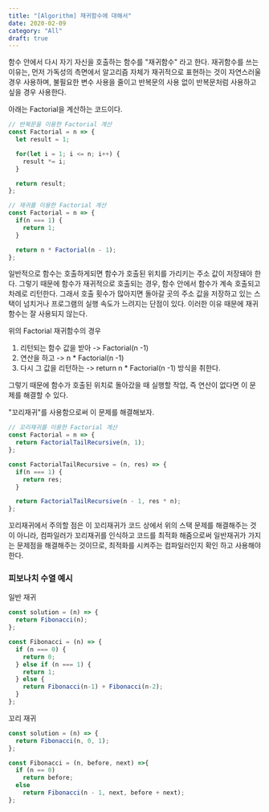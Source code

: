 ```yaml
---
title: "[Algorithm] 재귀함수에 대해서"
date: 2020-02-09
category: "All"
draft: true
---
```



함수 안에서 다시 자기 자신을 호출하는 함수를 "재귀함수" 라고 한다. 재귀함수를 쓰는 이유는, 먼저 가독성의 측면에서 알고리즘 자체가 재귀적으로 표현하는 것이 자연스러울 경우 사용하며, 불필요한 변수 사용을 줄이고 반복문의 사용 없이 반복문처럼 사용하고 싶을 경우 사용한다.  
  
아래는 Factorial을 계산하는 코드이다.  

```javascript
// 반복문을 이용한 Factorial 계산
const Factorial = n => {
  let result = 1;

  for(let i = 1; i <= n; i++) {
    result *= i;
  }

  return result;
};
```

```javascript
// 재귀를 이용한 Factorial 계산
const Factorial = n => {
  if(n === 1) {
    return 1;
  }

  return n * Factorial(n - 1);
};
```

일반적으로 함수는 호출하게되면 함수가 호출된 위치를 가리키는 주소 값이 저장돼야 한다. 그렇기 때문에 함수가 재귀적으로 호출되는 경우, 함수 안에서 함수가 계속 호출되고 차례로 리턴한다. 그래서 호출 횟수가 많아지면 돌아갈 곳의 주소 값을 저장하고 있는 스택이 넘치거나 프로그램의 실행 속도가 느려지는 단점이 있다. 이러한 이유 때문에 재귀함수는 잘 사용되지 않는다.  
  
위의 Factorial 재귀함수의 경우  

1. 리턴되는 함수 값을 받아 -> Factorial(n -1)
2. 연산을 하고 -> n * Factorial(n -1)
3. 다시 그 값을 리턴하는 -> return n * Factorial(n -1) 방식을 취한다.  
  
그렇기 때문에 함수가 호출된 위치로 돌아갔을 때 실행할 작업, 즉 연산이 없다면 이 문제를 해결할 수 있다.  
  
"꼬리재귀"를 사용함으로써 이 문제를 해결해보자.  

```javascript
// 꼬리재귀를 이용한 Factorial 계산
const Factorial = n => {
  return FactorialTailRecursive(n, 1);
};

const FactorialTailRecursive = (n, res) => {
  if(n === 1) {
    return res;
  }

  return FactorialTailRecursive(n - 1, res * n);
};
```

꼬리재귀에서 주의할 점은 이 꼬리재귀가 코드 상에서 위의 스택 문제를 해결해주는 것이 아니라, 컴파일러가 꼬리재귀를 인식하고 코드를 최적화 해줌으로써 일반재귀가 가지는 문제점을 해결해주는 것이므로, 최적화를 시켜주는 컴파일러인지 확인 하고 사용해야 한다.

### 피보나치 수열 예시

일반 재귀

```javascript
const solution = (n) => {
  return Fibonacci(n);
};

const Fibonacci = (n) => {
  if (n === 0) {
    return 0;
  } else if (n === 1) {
    return 1;
  } else {
    return Fibonacci(n-1) + Fibonacci(n-2);
  }
};
```

꼬리 재귀

```javascript
const solution = (n) => {
  return Fibonacci(n, 0, 1);
};

const Fibonacci = (n, before, next) =>{
  if (n == 0)
    return before;
  else
    return Fibonacci(n - 1, next, before + next);
};
```
